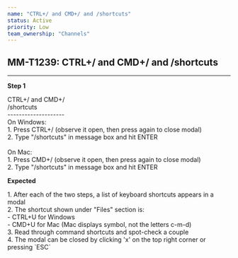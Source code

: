 ```yaml
---
name: "CTRL+/ and CMD+/ and /shortcuts"
status: Active
priority: Low
team_ownership: "Channels"
---
```


## MM-T1239: CTRL+/ and CMD+/ and /shortcuts

---

**Step 1**

CTRL+/ and CMD+/\
/shortcuts\
\--------------------\
On Windows:\
1\. Press CTRL+/ (observe it open, then press again to close modal)\
2\. Type "/shortcuts" in message box and hit ENTER\
\
On Mac:\
1\. Press CMD+/ (observe it open, then press again to close modal)\
2\. Type "/shortcuts" in message box and hit ENTER

**Expected**

1\. After each of the two steps, a list of keyboard shortcuts appears in a modal\
2\. The shortcut shown under "Files" section is:\
\- CTRL+U for Windows\
\- CMD+U for Mac (Mac displays symbol, not the letters c-m-d)\
3\. Read through command shortcuts and spot-check a couple\
4\. The modal can be closed by clicking 'x' on the top right corner or pressing \`ESC\`
